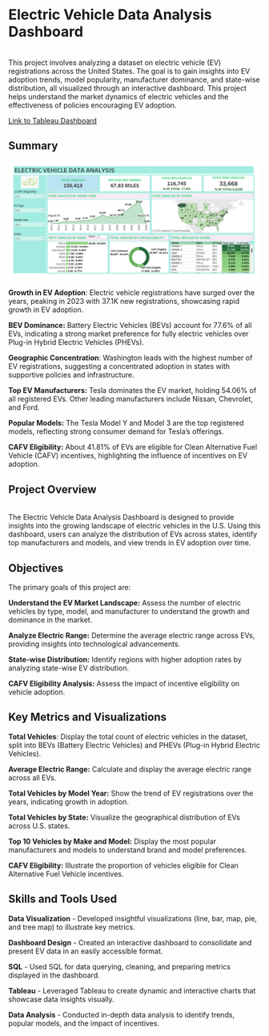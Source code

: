  
# Electric Vehicle Data Analysis Dashboard
<br>
This project involves analyzing a dataset on electric vehicle (EV) registrations across the United States. The goal is to gain insights into EV adoption trends, model popularity, manufacturer dominance, and state-wise distribution, all visualized through an interactive dashboard. This project helps understand the market dynamics of electric vehicles and the effectiveness of policies encouraging EV adoption.
</br>

[Link to Tableau Dashboard](https://public.tableau.com/app/profile/amit.pandit8190/viz/ElectricVehicledataVisualization/ELECTRICVEHICLEDATAANALYSIS?publish=yes)

## Summary

![Dashboard](Dashboard.png)

**Growth in EV Adoption**: Electric vehicle registrations have surged over the years, peaking in 2023 with 37.1K new registrations, showcasing rapid growth in EV adoption.

**BEV Dominance:** Battery Electric Vehicles (BEVs) account for 77.6% of all EVs, indicating a strong market preference for fully electric vehicles over Plug-in Hybrid Electric Vehicles (PHEVs).

**Geographic Concentration**: Washington leads with the highest number of EV registrations, suggesting a concentrated adoption in states with supportive policies and infrastructure.

**Top EV Manufacturers:** Tesla dominates the EV market, holding 54.06% of all registered EVs. Other leading manufacturers include Nissan, Chevrolet, and Ford.

**Popular Models:** The Tesla Model Y and Model 3 are the top registered models, reflecting strong consumer demand for Tesla’s offerings.

**CAFV Eligibility:** About 41.81% of EVs are eligible for Clean Alternative Fuel Vehicle (CAFV) incentives, highlighting the influence of incentives on EV adoption.


## Project Overview
<br>
The Electric Vehicle Data Analysis Dashboard is designed to provide insights into the growing landscape of electric vehicles in the U.S. Using this dashboard, users can analyze the distribution of EVs across states, identify top manufacturers and models, and view trends in EV adoption over time.
</br>

## Objectives
The primary goals of this project are:
<br>

**Understand the EV Market Landscape:** Assess the number of electric vehicles by type, model, and manufacturer to understand the growth and dominance in the market.
</br>

**Analyze Electric Range:** Determine the average electric range across EVs, providing insights into technological advancements.

**State-wise Distribution:** Identify regions with higher adoption rates by analyzing state-wise EV distribution.

**CAFV Eligibility Analysis:** Assess the impact of incentive eligibility on vehicle adoption.

## Key Metrics and Visualizations

**Total Vehicles**: Display the total count of electric vehicles in the dataset, split into BEVs (Battery Electric Vehicles) and PHEVs (Plug-in Hybrid Electric Vehicles).

**Average Electric Range:** Calculate and display the average electric range across all EVs.

**Total Vehicles by Model Year:** Show the trend of EV registrations over the years, indicating growth in adoption.

**Total Vehicles by State:** Visualize the geographical distribution of EVs across U.S. states.

**Top 10 Vehicles by Make and Model:** Display the most popular manufacturers and models to understand brand and model preferences.

**CAFV Eligibility:** Illustrate the proportion of vehicles eligible for Clean Alternative Fuel Vehicle incentives.

## Skills and Tools Used

**Data Visualization** - Developed insightful visualizations (line, bar, map, pie, and tree map) to illustrate key metrics.

**Dashboard Design** - Created an interactive dashboard to consolidate and present EV data in an easily accessible format.

**SQL** - Used SQL for data querying, cleaning, and preparing metrics displayed in the dashboard.

**Tableau** - Leveraged Tableau to create dynamic and interactive charts that showcase data insights visually.

**Data Analysis** - Conducted in-depth data analysis to identify trends, popular models, and the impact of incentives.

